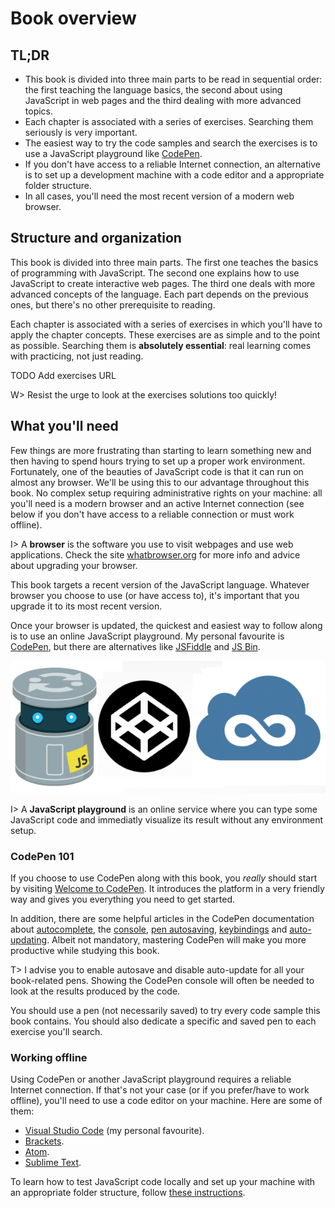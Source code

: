 # Book overview

## TL;DR

* This book is divided into three main parts to be read in sequential order: the first teaching the language basics, the second about using JavaScript in web pages and the third dealing with more advanced topics.
* Each chapter is associated with a series of exercises. Searching them seriously is very important.
* The easiest way to try the code samples and search the exercises is to use a JavaScript playground like [CodePen](http://codepen.io).
* If you don't have access to a reliable Internet connection, an alternative is to set up a development machine with a code editor and a appropriate folder structure.
* In all cases, you'll need the most recent version of a modern web browser.

## Structure and organization

This book is divided into three main parts. The first one teaches the basics of programming with JavaScript. The second one explains how to use JavaScript to create interactive web pages. The third one deals with more advanced concepts of the language. Each part depends on the previous ones, but there's no other prerequisite to reading.

Each chapter is associated with a series of exercises in which you'll have to apply the chapter concepts. These exercises are as simple and to the point as possible. Searching them is **absolutely essential**: real learning comes with practicing, not just reading.

TODO Add exercises URL

W> Resist the urge to look at the exercises solutions too quickly!

## What you'll need

Few things are more frustrating than starting to learn something new and then having to spend hours trying to set up a proper work environment. Fortunately, one of the beauties of JavaScript code is that it can run on almost any browser. We'll be using this to our advantage throughout this book. No complex setup requiring administrative rights on your machine: all you'll need is a modern browser and an active Internet connection (see below if you don't have access to a reliable connection or must work offline).

I> A **browser** is the software you use to visit webpages and use web applications. Check the site [whatbrowser.org](http://whatbrowser.org/) for more info and advice about upgrading your browser.

This book targets a recent version of the JavaScript language. Whatever browser you choose to use (or have access to), it's important that you upgrade it to its most recent version.

Once your browser is updated, the quickest and easiest way to follow along is to use an online JavaScript playground. My personal favourite is [CodePen](http://codepen.io), but there are alternatives like [JSFiddle](https://jsfiddle.net/) and [JS Bin](http://jsbin.com/).

![The JSFiddle, CodePen and JS Bin logos](images/intro04-01.png)

I> A **JavaScript playground** is an online service where you can type some JavaScript code and immediatly visualize its result without any environment setup.

### CodePen 101

If you choose to use CodePen along with this book, you *really* should start by visiting [Welcome to CodePen](https://codepen.io/hello/). It introduces the platform in a very friendly way and gives you everything you need to get started.

In addition, there are some helpful articles in the CodePen documentation about [autocomplete](https://blog.codepen.io/documentation/editor/autocomplete/), the [console](https://blog.codepen.io/documentation/editor/console/), [pen autosaving](https://blog.codepen.io/documentation/editor/autosave/), [keybindings](https://blog.codepen.io/documentation/editor/key-bindings/) and [auto-updating](https://blog.codepen.io/documentation/editor/auto-updating-previews/). Albeit not mandatory, mastering CodePen will make you more productive while studying this book.

T> I advise you to enable autosave and disable auto-update for all your book-related pens. Showing the CodePen console will often be needed to look at the results produced by the code.

You should use a pen (not necessarily saved) to try every code sample this book contains. You should also dedicate a specific and saved pen to each exercise you'll search.

### Working offline

Using CodePen or another JavaScript playground requires a reliable Internet connection. If that's not your case (or if you prefer/have to work offline), you'll need to use a code editor on your machine. Here are some of them:

* [Visual Studio Code](https://code.visualstudio.com/) (my personal favourite).
* [Brackets](http://brackets.io/).
* [Atom](https://atom.io/).
* [Sublime Text](https://www.sublimetext.com/).

To learn how to test JavaScript code locally and set up your machine with an appropriate folder structure, follow [these instructions](https://openclassrooms.com/courses/learn-the-basics-of-javascript/configure-your-work-environment#/id/r-3677157).
